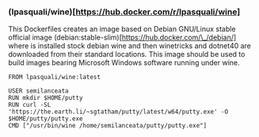 ### (lpasquali/wine)[https://hub.docker.com/r/lpasquali/wine]

This Dockerfiles creates an image based on Debian GNU/Linux stable official image (debian:stable-slim)[https://hub.docker.com/\_/debian/]
where is installed stock debian wine and then winetricks and dotnet40 are downloaded from their standard locations. This image should be 
used to build images bearing Microsoft Windows software running under wine. 

```
FROM lpasquali/wine:latest

USER semilanceata
RUN mkdir $HOME/putty
RUN curl -SL 'https://the.earth.li/~sgtatham/putty/latest/w64/putty.exe' -O $HOME/putty/putty.exe
CMD ["/usr/bin/wine /home/semilanceata/putty/putty.exe"]
```
